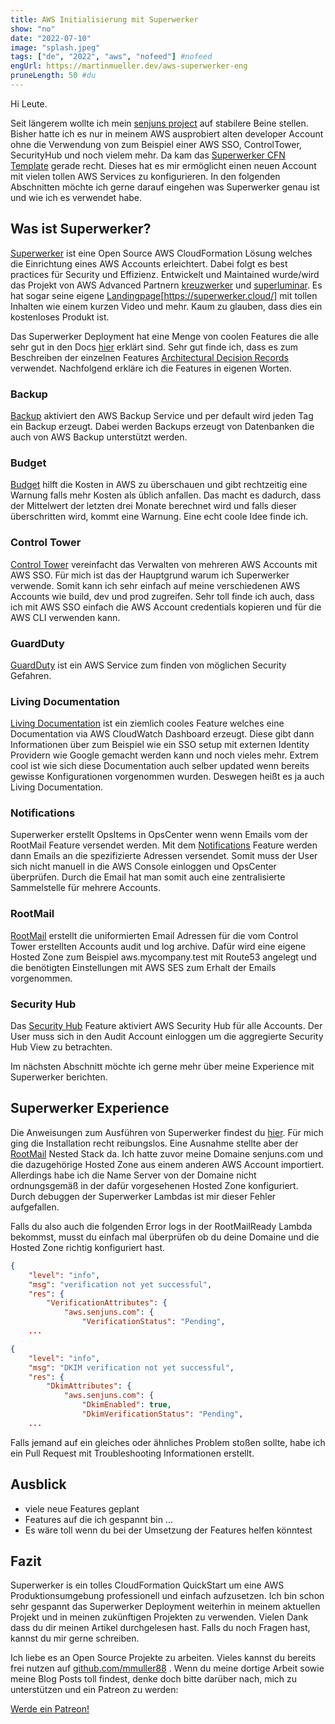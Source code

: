 ```yaml
---
title: AWS Initialisierung mit Superwerker 
show: "no"
date: "2022-07-10"
image: "splash.jpeg"
tags: ["de", "2022", "aws", "nofeed"] #nofeed
engUrl: https://martinmueller.dev/aws-superwerker-eng
pruneLength: 50 #du
---
```


Hi Leute.

Seit längerem wollte ich mein [senjuns project](github.com/senjuns/senjuns) auf stabilere Beine stellen. Bisher hatte ich es nur in meinem AWS ausprobiert alten developer Account ohne die Verwendung von zum Beispiel einer AWS SSO, ControlTower, SecurityHub und noch vielem mehr. Da kam das [Superwerker CFN Template](https://github.com/superwerker/superwerker) gerade recht. Dieses hat es mir ermöglicht einen neuen Account mit vielen tollen AWS Services zu konfigurieren. In den folgenden Abschnitten möchte ich gerne darauf eingehen was Superwerker genau ist und wie ich es verwendet habe.

## Was ist Superwerker?

[Superwerker](https://github.com/superwerker/superwerker) ist eine Open Source AWS CloudFormation Lösung welches die Einrichtung eines AWS Accounts erleichtert. Dabei folgt es best practices für Security und Effizienz. Entwickelt und Maintained wurde/wird das Projekt von AWS Advanced Partnern [kreuzwerker](https://github.com/superwerker/superwerker) und [superluminar](https://superluminar.io/). Es hat sogar seine eigene [Landingpage](superwerker.cloud)[https://superwerker.cloud/] mit tollen Inhalten wie einem kurzen Video und mehr. Kaum zu glauben, dass dies ein kostenloses Produkt ist.

Das Superwerker Deployment hat eine Menge von coolen Features die alle sehr gut in den Docs [hier](https://github.com/superwerker/superwerker/tree/main/docs/adrs) erklärt sind. Sehr gut finde ich, dass es zum Beschreiben der einzelnen Features [Architectural Decision Records](https://adr.github.io/) verwendet. Nachfolgend erkläre ich die Features in eigenen Worten.

### Backup

[Backup](https://github.com/superwerker/superwerker/blob/main/docs/adrs/backup.md) aktiviert den AWS Backup Service und per default wird jeden Tag ein Backup erzeugt. Dabei werden Backups erzeugt von Datenbanken die auch von AWS Backup unterstützt werden.

### Budget

[Budget](https://github.com/superwerker/superwerker/blob/main/docs/adrs/budget.md) hilft die Kosten in AWS zu überschauen und gibt rechtzeitig eine Warnung falls mehr Kosten als üblich anfallen. Das macht es dadurch, dass der Mittelwert der letzten drei Monate berechnet wird und falls dieser überschritten wird, kommt eine Warnung. Eine echt coole Idee finde ich.

### Control Tower

[Control Tower](https://github.com/superwerker/superwerker/blob/main/docs/adrs/control-tower.md) vereinfacht das Verwalten von mehreren AWS Accounts mit AWS SSO. Für mich ist das der Hauptgrund warum ich Superwerker verwende. Somit kann ich sehr einfach auf meine verschiedenen AWS Accounts wie build, dev und prod zugreifen. Sehr toll finde ich auch, dass ich mit AWS SSO einfach die AWS Account credentials kopieren und für die AWS CLI verwenden kann.

### GuardDuty

[GuardDuty](https://github.com/superwerker/superwerker/blob/main/docs/adrs/guardduty.md) ist ein AWS Service zum finden von möglichen Security Gefahren.

### Living Documentation

[Living Documentation](https://github.com/superwerker/superwerker/blob/main/docs/adrs/living-documentation.md) ist ein ziemlich cooles Feature welches eine Documentation via AWS CloudWatch Dashboard erzeugt. Diese gibt dann Informationen über zum Beispiel wie ein SSO setup mit externen Identity Providern wie Google gemacht werden kann und noch vieles mehr. Extrem cool ist wie sich diese Documentation auch selber updated wenn bereits gewisse Konfigurationen vorgenommen wurden. Deswegen heißt es ja auch Living Documentation.

### Notifications

Superwerker erstellt OpsItems in OpsCenter wenn wenn Emails vom der RootMail Feature versendet werden. Mit dem [Notifications](https://github.com/superwerker/superwerker/blob/main/docs/adrs/notifications.md) Feature werden dann Emails an die spezifizierte Adressen versendet. Somit muss der User sich nicht manuell in die AWS Console einloggen und OpsCenter überprüfen. Durch die Email hat man somit auch eine zentralisierte Sammelstelle für mehrere Accounts.

### RootMail

[RootMail](https://github.com/superwerker/superwerker/blob/main/docs/adrs/rootmail.md) erstellt die uniformierten Email Adressen für die vom Control Tower erstellten Accounts audit und log archive. Dafür wird eine eigene Hosted Zone zum Beispiel aws.mycompany.test mit Route53 angelegt und die benötigten Einstellungen mit AWS SES zum Erhalt der Emails vorgenommen.

### Security Hub

Das [Security Hub](https://github.com/superwerker/superwerker/blob/main/docs/adrs/securityhub.md) Feature aktiviert AWS Security Hub für alle Accounts. Der User muss sich in den Audit Account einloggen um die aggregierte Security Hub View zu betrachten.

Im nächsten Abschnitt möchte ich gerne mehr über meine Experience mit Superwerker berichten.

## Superwerker Experience

Die Anweisungen zum Ausführen von Superwerker findest du [hier](https://superwerker.awsworkshop.io/). Für mich ging die Installation recht reibungslos. Eine Ausnahme stellte aber der [RootMail](https://github.com/superwerker/superwerker/blob/main/docs/adrs/rootmail.md) Nested Stack da. Ich hatte zuvor meine Domaine senjuns.com und die dazugehörige Hosted Zone aus einem anderen AWS Account importiert. Allerdings habe ich die Name Server von der Domaine nicht ordnungsgemäß in der dafür vorgesehenen Hosted Zone konfiguriert. Durch debuggen der Superwerker Lambdas ist mir dieser Fehler aufgefallen.

Falls du also auch die folgenden Error logs in der RootMailReady Lambda bekommst, musst du einfach mal überprüfen ob du deine Domaine und die Hosted Zone richtig konfiguriert hast.

```json
{
    "level": "info",
    "msg": "verification not yet successful",
    "res": {
        "VerificationAttributes": {
            "aws.senjuns.com": {
                "VerificationStatus": "Pending",
    ...
```

```json
{
    "level": "info",
    "msg": "DKIM verification not yet successful",
    "res": {
        "DkimAttributes": {
            "aws.senjuns.com": {
                "DkimEnabled": true,
                "DkimVerificationStatus": "Pending",
    ...
```

Falls jemand auf ein gleiches oder ähnliches Problem stoßen sollte, habe ich ein Pull Request mit Troubleshooting Informationen erstellt.

## Ausblick

* viele neue Features geplant
* Features auf die ich gespannt bin ...
* Es wäre toll wenn du bei der Umsetzung der Features helfen könntest

## Fazit

Superwerker is ein tolles CloudFormation QuickStart um eine AWS Produktionsumgebung professionell und einfach aufzusetzen. Ich bin schon sehr gespannt das Superwerker Deployment weiterhin in meinem aktuellen Projekt und in meinen zukünftigen Projekten zu verwenden. Vielen Dank dass du dir meinen Artikel durchgelesen hast. Falls du noch Fragen hast, kannst du mir gerne schreiben.

Ich liebe es an Open Source Projekte zu arbeiten. Vieles kannst du bereits frei nutzen auf [github.com/mmuller88](https://github.com/mmuller88) . Wenn du meine dortige Arbeit sowie meine Blog Posts toll findest, denke doch bitte darüber nach, mich zu unterstützen und ein Patreon zu werden:

<a href="https://www.patreon.com/bePatron?u=29010217" data-patreon-widget-type="become-patron-button">Werde ein Patreon!</a><script async src="https://c6.patreon.com/becomePatronButton.bundle.js"></script>
